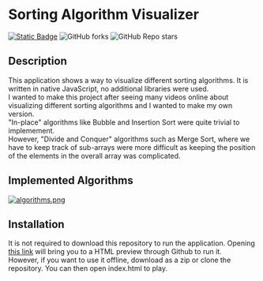 # Sorting Algorithm Visualizer

<a href="https://htmlpreview.github.io/?https://github.com/Chris-B33/sort-visualizer/blob/main/index.html"><img alt="Static Badge" src="https://img.shields.io/badge/Preview-Application"></a>
<img alt="GitHub forks" src="https://img.shields.io/github/forks/Chris-B33/sort-visualizer">
<img alt="GitHub Repo stars" src="https://img.shields.io/github/stars/Chris-B33/sort-visualizer">


## Description

This application shows a way to visualize different sorting algorithms.
It is written in native JavaScript, no additional libraries were used.<br>
I wanted to make this project after seeing many videos online about visualizing different sorting algorithms and I wanted to make my own version.<br>
"In-place" algorithms like Bubble and Insertion Sort were quite trivial to implemement.<br>
However, "Divide and Conquer" algorithms such as Merge Sort, where we have to keep track of sub-arrays were more difficult as keeping the position of the elements in the overall array was complicated.

## Implemented Algorithms
[![algorithms.png](https://i.postimg.cc/SRQQ8vRZ/algorithms.png)](https://postimg.cc/346HQ9gp)

## Installation

It is not required to download this repository to run the application. 
Opening <a href="https://htmlpreview.github.io/?https://github.com/Chris-B33/sort-visualizer/blob/main/index.html">this link</a> will bring you to a HTML preview through Github to run it.
<br>
However, if you want to use it offline, download as a zip or clone the repository. You can then open index.html to play.
